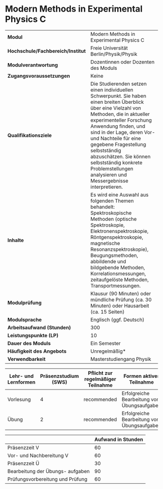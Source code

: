 # Modern Methods in Experimental Physics C
|                                    |   |
|------------------------------------|---|
|**Modul**                           | Modern Methods in Experimental Physics C |
|**Hochschule/Fachbereich/Institut** | Freie Universität Berlin/Physik/Physik |
|**Modulverantwortung**              | Dozentinnen oder Dozenten des Moduls |
|**Zugangsvoraussetzungen**          | Keine |
|**Qualifikationsziele**             | Die Studierenden setzen einen individuellen Schwerpunkt. Sie haben einen breiten Überblick über eine Vielzahl von Methoden, die in aktueller experimenteller Forschung Anwendung finden, und sind in der Lage, deren Vor- und Nachteile für eine gegebene Fragestellung selbstständig abzuschätzen. Sie können selbstständig konkrete Problemstellungen analysieren und Messergebnisse interpretieren. |
|**Inhalte**                         | Es wird eine Auswahl aus folgenden Themen behandelt: Spektroskopische Methoden (optische Spektroskopie, Elektronenspektroskopie, Röntgenspektroskopie, magnetische Resonanzspektroskopie), Beugungsmethoden, abbildende und bildgebende Methoden, Korrelationsmessungen, zeitaufgelöste Methoden, Transportmessungen. |
|**Modulprüfung**                    | Klausur (90 Minuten) oder mündliche Prüfung (ca. 30 Minuten) oder Hausarbeit (ca. 15 Seiten) |
|**Modulsprache**                    | Englisch (ggf. Deutsch) |
|**Arbeitsaufwand (Stunden)**        | 300 |
|**Leistungspunkte (LP)**            | 10 |
|**Dauer des Moduls**                | Ein Semester |
|**Häufigkeit des Angebots**         | Unregelmäßig* |
|**Verwendbarkeit**                  | Masterstudiengang Physik |

| Lehr- und Lernformen | Präsenzstudium <br> (SWS) | Pflicht zur regelmäßiger Teilnahme | Formen aktiver Teilnahme |
| ---------------------|---------------------------|------------------------------------|------------------------- |
| Vorlesung            | 4                         | recommended                        | Erfolgreiche Bearbeitung von Übungsaufgaben |
| Übung                | 2                         | recommended                        | Erfolgreiche Bearbeitung von Übungsaufgaben |

|   | Aufwand in Stunden |
| - |--------------------|
| Präsenzzeit V                            | 60    |
| Vor- und Nachbereitung V                 | 60    |
| Präsenzzeit Ü                            | 30    |
| Bearbeitung der Übungs- aufgaben         | 90    |
| Prüfungsvorbereitung und Prüfung         | 60    |
